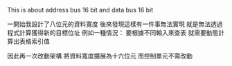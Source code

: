 This is about address bus 16 bit and data bus 16 bit

一開始我設計了八位元的資料寬度
後來發現這樣有一件事無法實現
就是無法透過程式計算獲得新的目標位址
例如一種情況：
要根據不同輸入來查表
就需要動態計算出表格索引值

因此再一次改動架構
將資料寬度擴展為十六位元
而控制單元不需改動
